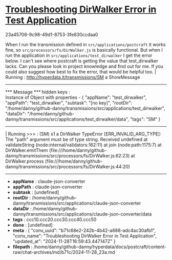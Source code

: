 # [Troubleshooting DirWalker Error in Test Application](https://claude.ai/chat/b71c68e2-242b-4b42-a688-adc4ac30afb1)

23a45708-9c98-49d1-8753-3fe830ccdaa0

When I run the transmission defined in `src/applications/postcraft` it works fine, so `src/processors/fs/DirWalker.js` is basically functional. But when I run the application in `src/applications/test_dirwalker` I get the error below. I can't see where postcraft is getting the value that test_dirwalker lacks. Can you please look in project knowledge and find out for me. If you could also suggest how best to fix the error, that would be helpful too.
| Running : http://hyperdata.it/transmissions/SM a ShowMessage
***************************
***  Message
***    hidden keys :  
Instance of Object with properties - 
{
  "appName": "test_dirwalker",
  "appPath": "test_dirwalker",
  "subtask": "[no key]",
  "rootDir": "/home/danny/github-danny/transmissions/src/applications/test_dirwalker",
  "dataDir": "/home/danny/github-danny/transmissions/src/applications/test_dirwalker/data",
  "tags": "SM"
}
***************************
| Running >>> :  (SM) s1 a DirWalker
TypeError [ERR_INVALID_ARG_TYPE]: The "path" argument must be of type string. Received undefined
    at validateString (node:internal/validators:162:11)
    at join (node:path:1175:7)
    at DirWalker.emitThem (file:///home/danny/github-danny/transmissions/src/processors/fs/DirWalker.js:62:23)
    at DirWalker.process (file:///home/danny/github-danny/transmissions/src/processors/fs/DirWalker.js:44:20)

---

* **appName** : claude-json-converter
* **appPath** : claude-json-converter
* **subtask** : [undefined]
* **rootDir** : /home/danny/github-danny/transmissions/src/applications/claude-json-converter
* **dataDir** : /home/danny/github-danny/transmissions/src/applications/claude-json-converter/data
* **tags** : ccc10.ccc20.ccc30.ccc40.ccc50
* **done** : [undefined]
* **meta** : {
  "conv_uuid": "b71c68e2-242b-4b42-a688-adc4ac30afb1",
  "conv_name": "Troubleshooting DirWalker Error in Test Application",
  "updated_at": "2024-11-28T16:59:43.447147Z"
}
* **filepath** : /home/danny/github-danny/hyperdata/docs/postcraft/content-raw/chat-archives/md/b71c/2024-11-28_23a.md